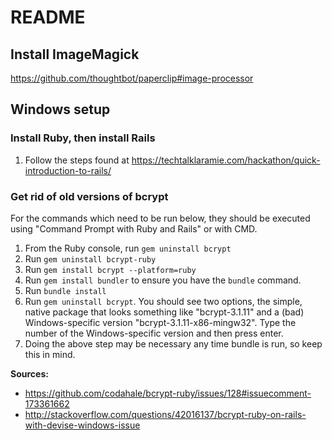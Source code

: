 # README
## Install ImageMagick
https://github.com/thoughtbot/paperclip#image-processor

## Windows setup

### Install Ruby, then install Rails
1. Follow the steps found at https://techtalklaramie.com/hackathon/quick-introduction-to-rails/

### Get rid of old versions of bcrypt
For the commands which need to be run below, they should be executed using "Command Prompt with Ruby and Rails" or with CMD.

1. From the Ruby console, run `gem uninstall bcrypt`
2. Run `gem uninstall bcrypt-ruby`
3. Run `gem install bcrypt --platform=ruby`
5. Run `gem install bundler` to ensure you have the `bundle` command.
6. Run `bundle install`
7. Run `gem uninstall bcrypt`. You should see two options, the simple, native package that looks something like "bcrypt-3.1.11" and a (bad) Windows-specific version "bcrypt-3.1.11-x86-mingw32". Type the number of the Windows-specific version and then press enter.
8. Doing the above step may be necessary any time bundle is run, so keep this in mind.

**Sources:**
- https://github.com/codahale/bcrypt-ruby/issues/128#issuecomment-173361662
- http://stackoverflow.com/questions/42016137/bcrypt-ruby-on-rails-with-devise-windows-issue
